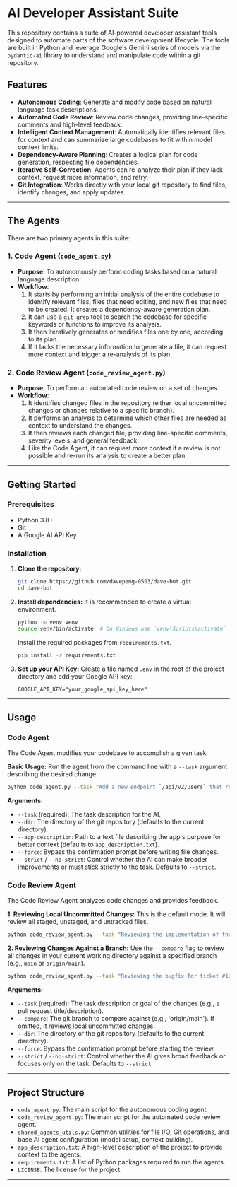 # AI Developer Assistant Suite

This repository contains a suite of AI-powered developer assistant tools designed to automate parts of the software development lifecycle. The tools are built in Python and leverage Google's Gemini series of models via the `pydantic-ai` library to understand and manipulate code within a git repository.

## Features

*   **Autonomous Coding**: Generate and modify code based on natural language task descriptions.
*   **Automated Code Review**: Review code changes, providing line-specific comments and high-level feedback.
*   **Intelligent Context Management**: Automatically identifies relevant files for context and can summarize large codebases to fit within model context limits.
*   **Dependency-Aware Planning**: Creates a logical plan for code generation, respecting file dependencies.
*   **Iterative Self-Correction**: Agents can re-analyze their plan if they lack context, request more information, and retry.
*   **Git Integration**: Works directly with your local git repository to find files, identify changes, and apply updates.

---

## The Agents

There are two primary agents in this suite:

### 1. Code Agent (`code_agent.py`)

*   **Purpose**: To autonomously perform coding tasks based on a natural language description.
*   **Workflow**:
    1.  It starts by performing an initial analysis of the entire codebase to identify relevant files, files that need editing, and new files that need to be created. It creates a dependency-aware generation plan.
    2.  It can use a `git grep` tool to search the codebase for specific keywords or functions to improve its analysis.
    3.  It then iteratively generates or modifies files one by one, according to its plan.
    4.  If it lacks the necessary information to generate a file, it can request more context and trigger a re-analysis of its plan.

### 2. Code Review Agent (`code_review_agent.py`)

*   **Purpose**: To perform an automated code review on a set of changes.
*   **Workflow**:
    1.  It identifies changed files in the repository (either local uncommitted changes or changes relative to a specific branch).
    2.  It performs an analysis to determine which other files are needed as context to understand the changes.
    3.  It then reviews each changed file, providing line-specific comments, severity levels, and general feedback.
    4.  Like the Code Agent, it can request more context if a review is not possible and re-run its analysis to create a better plan.

---

## Getting Started

### Prerequisites

*   Python 3.8+
*   Git
*   A Google AI API Key

### Installation

1.  **Clone the repository:**
    ```bash
    git clone https://github.com/davepeng-0503/dave-bot.git
    cd dave-bot
    ```

2.  **Install dependencies:**
    It is recommended to create a virtual environment.
    ```bash
    python -m venv venv
    source venv/bin/activate  # On Windows use `venv\Scripts\activate`
    ```
    Install the required packages from `requirements.txt`.
    ```bash
    pip install -r requirements.txt
    ```

3.  **Set up your API Key:**
    Create a file named `.env` in the root of the project directory and add your Google API key:
    ```
    GOOGLE_API_KEY="your_google_api_key_here"
    ```

---

## Usage

### Code Agent

The Code Agent modifies your codebase to accomplish a given task.

**Basic Usage:**
Run the agent from the command line with a `--task` argument describing the desired change.

```bash
python code_agent.py --task "Add a new endpoint `/api/v2/users` that returns a list of usernames."
```

**Arguments:**

*   `--task` (required): The task description for the AI.
*   `--dir`: The directory of the git repository (defaults to the current directory).
*   `--app-description`: Path to a text file describing the app's purpose for better context (defaults to `app_description.txt`).
*   `--force`: Bypass the confirmation prompt before writing file changes.
*   `--strict` / `--no-strict`: Control whether the AI can make broader improvements or must stick strictly to the task. Defaults to `--strict`.

### Code Review Agent

The Code Review Agent analyzes code changes and provides feedback.

**1. Reviewing Local Uncommitted Changes:**
This is the default mode. It will review all staged, unstaged, and untracked files.

```bash
python code_review_agent.py --task "Reviewing the implementation of the new caching layer."
```

**2. Reviewing Changes Against a Branch:**
Use the `--compare` flag to review all changes in your current working directory against a specified branch (e.g., `main` or `origin/main`).

```bash
python code_review_agent.py --task "Reviewing the bugfix for ticket #123" --compare "origin/main"
```

**Arguments:**

*   `--task` (required): The task description or goal of the changes (e.g., a pull request title/description).
*   `--compare`: The git branch to compare against (e.g., 'origin/main'). If omitted, it reviews local uncommitted changes.
*   `--dir`: The directory of the git repository (defaults to the current directory).
*   `--force`: Bypass the confirmation prompt before starting the review.
*   `--strict` / `--no-strict`: Control whether the AI gives broad feedback or focuses only on the task. Defaults to `--strict`.

---
## Project Structure

*   `code_agent.py`: The main script for the autonomous coding agent.
*   `code_review_agent.py`: The main script for the automated code review agent.
*   `shared_agents_utils.py`: Common utilities for file I/O, Git operations, and base AI agent configuration (model setup, context building).
*   `app_description.txt`: A high-level description of the project to provide context to the agents.
*   `requirements.txt`: A list of Python packages required to run the agents.
*   `LICENSE`: The license for the project.

---
